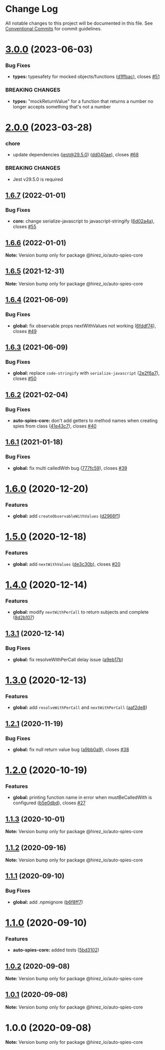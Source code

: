 # Change Log

All notable changes to this project will be documented in this file.
See [Conventional Commits](https://conventionalcommits.org) for commit guidelines.

# [3.0.0](https://github.com/hirezio/auto-spies/compare/@hirez_io/auto-spies-core@2.0.0...@hirez_io/auto-spies-core@3.0.0) (2023-06-03)

### Bug Fixes

- **types:** typesafety for mocked objects/functions ([d1ffbac](https://github.com/hirezio/auto-spies/commit/d1ffbac0df82f9c54081e8ef5acc3b4bf0b288c5)), closes [#51](https://github.com/hirezio/auto-spies/issues/51)

### BREAKING CHANGES

- **types:** "mockReturnValue" for a function that returns a number no longer accepts something
  that's not a number

# [2.0.0](https://github.com/hirezio/auto-spies/compare/@hirez_io/auto-spies-core@1.6.7...@hirez_io/auto-spies-core@2.0.0) (2023-03-28)

### chore

- update dependencies (jest@29.5.0) ([dd040ae](https://github.com/hirezio/auto-spies/commit/dd040ae34076791134df3e9b6e4259a6d3c49e48)), closes [#68](https://github.com/hirezio/auto-spies/issues/68)

### BREAKING CHANGES

- Jest v29.5.0 is required

## [1.6.7](https://github.com/hirezio/auto-spies/compare/@hirez_io/auto-spies-core@1.6.6...@hirez_io/auto-spies-core@1.6.7) (2022-01-01)

### Bug Fixes

- **core:** change serialize-javascript to javascript-stringify ([6d02a4a](https://github.com/hirezio/auto-spies/commit/6d02a4aa9f0621db700f1ad2e2b49d8b433a4c19)), closes [#55](https://github.com/hirezio/auto-spies/issues/55)

## [1.6.6](https://github.com/hirezio/auto-spies/compare/@hirez_io/auto-spies-core@1.6.5...@hirez_io/auto-spies-core@1.6.6) (2022-01-01)

**Note:** Version bump only for package @hirez_io/auto-spies-core

## [1.6.5](https://github.com/hirezio/auto-spies/compare/@hirez_io/auto-spies-core@1.6.4...@hirez_io/auto-spies-core@1.6.5) (2021-12-31)

**Note:** Version bump only for package @hirez_io/auto-spies-core

## [1.6.4](https://github.com/hirezio/auto-spies/compare/@hirez_io/auto-spies-core@1.6.3...@hirez_io/auto-spies-core@1.6.4) (2021-06-09)

### Bug Fixes

- **global:** fix observable props nextWithValues not working ([6fddf74](https://github.com/hirezio/auto-spies/commit/6fddf74a1cb3ffc182e8353b3ce113e0022d1bb4)), closes [#49](https://github.com/hirezio/auto-spies/issues/49)

## [1.6.3](https://github.com/hirezio/auto-spies/compare/@hirez_io/auto-spies-core@1.6.2...@hirez_io/auto-spies-core@1.6.3) (2021-06-09)

### Bug Fixes

- **global:** replace `code-stringify` with `serialize-javascript` ([2e2f6a7](https://github.com/hirezio/auto-spies/commit/2e2f6a74c60996f621229f562a79c42d94be096e)), closes [#50](https://github.com/hirezio/auto-spies/issues/50)

## [1.6.2](https://github.com/hirezio/auto-spies/compare/@hirez_io/auto-spies-core@1.6.1...@hirez_io/auto-spies-core@1.6.2) (2021-02-04)

### Bug Fixes

- **auto-spies-core:** don't add getters to method names when creating spies from class ([41e43c7](https://github.com/hirezio/auto-spies/commit/41e43c76d4b494ec7e57cdc075ef0339c69435db)), closes [#40](https://github.com/hirezio/auto-spies/issues/40)

## [1.6.1](https://github.com/hirezio/auto-spies/compare/@hirez_io/auto-spies-core@1.6.0...@hirez_io/auto-spies-core@1.6.1) (2021-01-18)

### Bug Fixes

- **global:** fix multi calledWith bug ([777fc59](https://github.com/hirezio/auto-spies/commit/777fc59a3fc2cff80787bed37c385d1f2e664704)), closes [#39](https://github.com/hirezio/auto-spies/issues/39)

# [1.6.0](https://github.com/hirezio/auto-spies/compare/@hirez_io/auto-spies-core@1.5.0...@hirez_io/auto-spies-core@1.6.0) (2020-12-20)

### Features

- **global:** add `createObservableWithValues` ([d2966f1](https://github.com/hirezio/auto-spies/commit/d2966f1db54dba5adcf2ee051ba0962eb9c14e7c))

# [1.5.0](https://github.com/hirezio/auto-spies/compare/@hirez_io/auto-spies-core@1.4.0...@hirez_io/auto-spies-core@1.5.0) (2020-12-18)

### Features

- **global:** add `nextWithValues` ([de3c30b](https://github.com/hirezio/auto-spies/commit/de3c30b6c6bcc54db6c95f8247ed0bdd5c918493)), closes [#20](https://github.com/hirezio/auto-spies/issues/20)

# [1.4.0](https://github.com/hirezio/auto-spies/compare/@hirez_io/auto-spies-core@1.3.1...@hirez_io/auto-spies-core@1.4.0) (2020-12-14)

### Features

- **global:** modify `nextWithPerCall` to return subjects and complete ([8d2b107](https://github.com/hirezio/auto-spies/commit/8d2b107b6c713773e5073ff8c22e3db58cbbcb51))

## [1.3.1](https://github.com/hirezio/auto-spies/compare/@hirez_io/auto-spies-core@1.3.0...@hirez_io/auto-spies-core@1.3.1) (2020-12-14)

### Bug Fixes

- **global:** fix resolveWithPerCall delay issue ([a9eb17b](https://github.com/hirezio/auto-spies/commit/a9eb17bb3963702ac5f493acba32849d33c245d0))

# [1.3.0](https://github.com/hirezio/auto-spies/compare/@hirez_io/auto-spies-core@1.2.1...@hirez_io/auto-spies-core@1.3.0) (2020-12-13)

### Features

- **global:** add `resolveWithPerCall` and `nextWithPerCall` ([aaf2de8](https://github.com/hirezio/auto-spies/commit/aaf2de83fe9edc02dfc81da5e4b617343ea3b4b0))

## [1.2.1](https://github.com/hirezio/auto-spies/compare/@hirez_io/auto-spies-core@1.2.0...@hirez_io/auto-spies-core@1.2.1) (2020-11-19)

### Bug Fixes

- **global:** fix null return value bug ([a9bb0a9](https://github.com/hirezio/auto-spies/commit/a9bb0a988d913f3a1192d736a583c34fbc5aefb1)), closes [#38](https://github.com/hirezio/auto-spies/issues/38)

# [1.2.0](https://github.com/hirezio/auto-spies/compare/@hirez_io/auto-spies-core@1.1.3...@hirez_io/auto-spies-core@1.2.0) (2020-10-19)

### Features

- **global:** printing function name in error when mustBeCalledWith is configured ([b5e0dbd](https://github.com/hirezio/auto-spies/commit/b5e0dbdf812d4c45f8109397e5aa4d33ffc37d82)), closes [#27](https://github.com/hirezio/auto-spies/issues/27)

## [1.1.3](https://github.com/hirezio/auto-spies/compare/@hirez_io/auto-spies-core@1.1.2...@hirez_io/auto-spies-core@1.1.3) (2020-10-01)

**Note:** Version bump only for package @hirez_io/auto-spies-core

## [1.1.2](https://github.com/hirezio/auto-spies/compare/@hirez_io/auto-spies-core@1.1.1...@hirez_io/auto-spies-core@1.1.2) (2020-09-16)

**Note:** Version bump only for package @hirez_io/auto-spies-core

## [1.1.1](https://github.com/hirezio/auto-spies/compare/@hirez_io/auto-spies-core@1.1.0...@hirez_io/auto-spies-core@1.1.1) (2020-09-10)

### Bug Fixes

- **global:** add .npmignore ([b6f8ff7](https://github.com/hirezio/auto-spies/commit/b6f8ff7008634c377d541803beaf0d3068343a8b))

# [1.1.0](https://github.com/hirezio/auto-spies/compare/@hirez_io/auto-spies-core@1.0.2...@hirez_io/auto-spies-core@1.1.0) (2020-09-10)

### Features

- **auto-spies-core:** added tests ([5bd3102](https://github.com/hirezio/auto-spies/commit/5bd31023064288a0589677192620650b295984a0))

## [1.0.2](https://github.com/hirezio/auto-spies/compare/@hirez_io/auto-spies-core@1.0.1...@hirez_io/auto-spies-core@1.0.2) (2020-09-08)

**Note:** Version bump only for package @hirez_io/auto-spies-core

## [1.0.1](https://github.com/hirezio/auto-spies/compare/@hirez_io/auto-spies-core@1.0.0...@hirez_io/auto-spies-core@1.0.1) (2020-09-08)

**Note:** Version bump only for package @hirez_io/auto-spies-core

# 1.0.0 (2020-09-08)

**Note:** Version bump only for package @hirez_io/auto-spies-core
